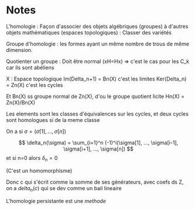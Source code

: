 # Notes

L'homologie : Façon d'associer des objets algébriques (groupes) à d'autres objets mathématiques (espaces topologiques) : Classer des variétés

Groupe d'homologie : les formes ayant un même nombre de trous de même dimension.

Quotienter un groupe : Doit être normal (xH=Hx) => c'est le cas pour les C_k car ils sont abéliens

X : Espace topologique
Im(Delta_n+1) = Bn(X) c'est les limites
Ker(Delta_n) = Zn(X) c'est les cycles

Et Bn(X) ss groupe normal de Zn(X), d'ou le groupe quotient licite Hn(X) = Zn(X)/Bn(X)

Les elements sont les classes d'équivalences sur les cycles, et deux cycles sont homologues si de la meme classe

On a si $\sigma = (\sigma[1], ...,\sigma[n])$

$$ \delta_n(\sigma) = \sum_{i=1}^n (-1)^i(\sigma[1], ..., \sigma[i-1], \sigma[i+1], ..., \sigma[n]) $$ et si n=0 alors $\delta_n = 0$

(C'est un homomorphisme)

Donc c qui s'écrit comme la somme de ses générateurs, avec coefs ds Z, on a $delta_n(c)$ qui se dev comme un bail lineaire

L'homologie persistante est une *methode*